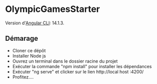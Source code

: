# OlympicGamesStarter

Version d'[Angular CLI](https://github.com/angular/angular-cli): 14.1.3.

## Démarage
- Cloner ce dépôt
- Installer Node js
- Ouvrez un terminal dans le dossier racine du projet
- Exécuter la commande "npm install" pour installer les dépendances
- Exécuter "ng serve" et clicker sur le lien http://local host :4200/
- Profitez....
